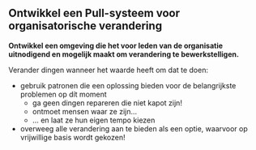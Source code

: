 ## Ontwikkel een Pull-systeem voor organisatorische verandering

**Ontwikkel een omgeving die het voor leden van de organisatie uitnodigend en mogelijk maakt om verandering te bewerkstelligen.**

Verander dingen wanneer het waarde heeft om dat te doen:

- gebruik patronen die een oplossing bieden voor de belangrijkste problemen op dít moment 
  - ga geen dingen repareren die niet kapot zijn!
  - ontmoet mensen waar ze zijn…
  - … en laat ze hun eigen tempo kiezen
- overweeg alle verandering aan te bieden als een optie, waarvoor op vrijwillige basis wordt gekozen!
